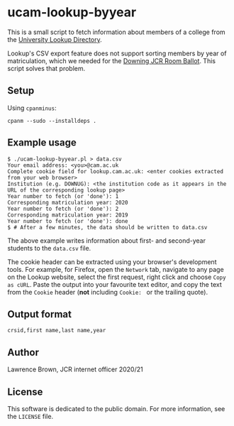 # ucam-lookup-byyear

This is a small script to fetch information about members of a college from the [University Lookup
Directory](https://help.uis.cam.ac.uk/service/collaboration/lookup).

Lookup's CSV export feature does not support sorting members by year of matriculation, which we needed
for the [Downing JCR Room Ballot](https://github.com/dowjcr/roomsurvey). This script solves that problem.

## Setup

Using `cpanminus`:

```
cpanm --sudo --installdeps .
```

## Example usage

```
$ ./ucam-lookup-byyear.pl > data.csv
Your email address: <you>@cam.ac.uk
Complete cookie field for lookup.cam.ac.uk: <enter cookies extracted from your web browser>
Institution (e.g. DOWNUG): <the institution code as it appears in the URL of the corresponding lookup page>
Year number to fetch (or 'done'): 1
Corresponding matriculation year: 2020
Year number to fetch (or 'done'): 2
Corresponding matriculation year: 2019
Year number to fetch (or 'done'): done
$ # After a few minutes, the data should be written to data.csv
```

The above example writes information about first- and second-year students to the `data.csv` file.

The cookie header can be extracted using your browser's development tools. For example, for Firefox, open
the `Network` tab, navigate to any page on the Lookup website, select the first request, right click and
choose `Copy as cURL`. Paste the output into your favourite text editor, and copy the text from the `Cookie` header (**not** including `Cookie: ` or the trailing quote).

## Output format

```
crsid,first name,last name,year
```

## Author

Lawrence Brown, JCR internet officer 2020/21

## License

This software is dedicated to the public domain. For more information, see the `LICENSE` file.
